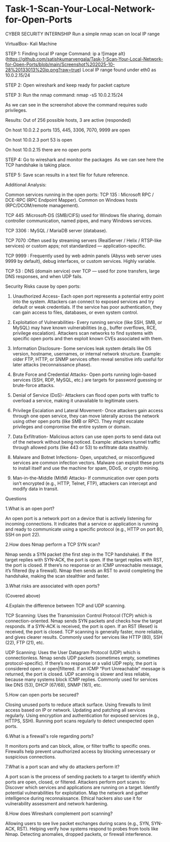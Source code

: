 # Task-1-Scan-Your-Local-Network-for-Open-Ports
CYBER SECURITY INTERNSHIP
Run a simple nmap scan on local IP range

VirtualBox- Kali Machine 

STEP 1: Finding local IP range 
Command: ip a
![image alt}(https://github.com/satishkumarvengala/Task-1-Scan-Your-Local-Network-for-Open-Ports/blob/main/Screenshot%202025-10-28%20133013%20ip.png?raw=true)
Local IP range found under eth0 as 10.0.2.15/24

STEP 2: Open wireshark and keep ready for packet capture
<img />

STEP 3: Run the nmap command: nmap -sS 10.0.2.15/24
<img />

As we can see in the screenshot above the command requires sudo privileges.

Results:
Out of 256 possible hosts, 3 are active (responded)

On host 10.0.2.2 ports 135, 445, 3306, 7070, 9999 are open

On host 10.0.2.3 port 53 is open

On host 10.0.2.15 there are no open ports

STEP 4: Go to wireshark and monitor the packages 
<img  />
As we can see here the TCP handshake is taking place.

STEP 5: 
Save scan results in a text file for future reference.
<img  />

Additional Analysis:

Common services running in the open ports:
TCP 135 : Microsoft RPC / DCE-RPC (RPC Endpoint Mapper). Common on Windows hosts (RPC/DCOM/remote management).

TCP 445 :Microsoft-DS (SMB/CIFS) used for Windows file sharing, domain controller communication, named pipes, and many Windows services.

TCP 3306 : MySQL / MariaDB server (database).

TCP 7070 :Often used by streaming servers (RealServer / Helix / RTSP-like services) or custom apps; not standardized — application-specific.

TCP 9999 : Frequently used by web admin panels (Abyss web server uses 9999 by default), debug interfaces, or custom services. Highly variable.

TCP 53 : DNS (domain service) over TCP — used for zone transfers, large DNS responses, and when UDP fails.

Security Risks cause by open ports:

1) Unauthorized Access- 
Each open port represents a potential entry point into the system.
Attackers can connect to exposed services and try default or weak credentials.
If the service has poor authentication, they can gain access to files, databases, or even system control.

2) Exploitation of Vulnerabilities- 
Every running service (like SSH, SMB, or MySQL) may have known vulnerabilities (e.g., buffer overflows, RCE, privilege escalation).
Attackers scan networks to find systems with specific open ports and then exploit known CVEs associated with them.

3) Information Disclosure- 
Some services leak system details like OS version, hostname, usernames, or internal network structure.
Example: older FTP, HTTP, or SNMP services often reveal sensitive info useful for later attacks (reconnaissance phase).

4) Brute Force and Credential Attacks-
Open ports running login-based services (SSH, RDP, MySQL, etc.) are targets for password guessing or brute-force attacks.

5) Denial of Service (DoS)-
Attackers can flood open ports with traffic to overload a service, making it unavailable to legitimate users.

6) Privilege Escalation and Lateral Movement-
Once attackers gain access through one open service, they can move laterally across the network using other open ports (like SMB or RPC).
They might escalate privileges and compromise the entire system or domain.

7) Data Exfiltration-
Malicious actors can use open ports to send data out of the network without being noticed.
Example: attackers tunnel traffic through allowed ports (like 443 or 53) to exfiltrate data stealthily.

8) Malware and Botnet Infections-
Open, unpatched, or misconfigured services are common infection vectors.
Malware can exploit these ports to install itself and use the machine for spam, DDoS, or crypto mining.

9) Man-in-the-Middle (MitM) Attacks-
If communication over open ports isn’t encrypted (e.g., HTTP, Telnet, FTP), attackers can intercept and modify data in transit.



Questions

 1.What is an open port?
 
 An open port is a network port on a device that is actively listening for incoming connections.
 It indicates that a service or application is running and ready to communicate using a specific protocol (e.g., HTTP on port 80, SSH on port 22).
 
 2.How does Nmap perform a TCP SYN scan?
 
 Nmap sends a SYN packet (the first step in the TCP handshake).
 If the target replies with SYN-ACK, the port is open.
 If the target replies with RST, the port is closed.
 If there’s no response or an ICMP unreachable message, it’s filtered (by a firewall).
 Nmap then sends an RST to avoid completing the handshake, making the scan stealthier and faster.
 
 3.What risks are associated with open ports?
 
 (Covered above)
 
 4.Explain the difference between TCP and UDP scanning.
 
 TCP Scanning:
 Uses the Transmission Control Protocol (TCP) which is connection-oriented.
 Nmap sends SYN packets and checks how the target responds.
 If a SYN-ACK is received, the port is open.
 If an RST (Reset) is received, the port is closed.
 TCP scanning is generally faster, more reliable, and gives clearer results.
 Commonly used for services like HTTP (80), SSH (22), FTP (21), etc.
 
 UDP Scanning:
 Uses the User Datagram Protocol (UDP) which is connectionless.
 Nmap sends UDP packets (sometimes empty, sometimes protocol-specific).
 If there’s no response or a valid UDP reply, the port is considered open or open|filtered.
 If an ICMP “Port Unreachable” message is returned, the port is closed.
 UDP scanning is slower and less reliable, because many systems block ICMP replies.
 Commonly used for services like DNS (53), DHCP (67/68), SNMP (161), etc.
 
 5.How can open ports be secured?
 
 Closing unused ports to reduce attack surface.
 Using firewalls to limit access based on IP or network.
 Updating and patching all services regularly.
 Using encryption and authentication for exposed services (e.g., HTTPS, SSH).
 Running port scans regularly to detect unexpected open ports.
 
 6.What is a firewall's role regarding ports?
 
 It monitors ports and can block, allow, or filter traffic to specific ones.
 Firewalls help prevent unauthorized access by blocking unnecessary or suspicious connections.
 
 7.What is a port scan and why do attackers perform it?
 
 A port scan is the process of sending packets to a target to identify which ports are open, closed, or filtered.
 Attackers perform port scans to:
 Discover which services and applications are running on a target.
 Identify potential vulnerabilities for exploitation.
 Map the network and gather intelligence during reconnaissance.
 Ethical hackers also use it for vulnerability assessment and network hardening.
 
 8.How does Wireshark complement port scanning?
 
 Allowing users to see live packet exchanges during scans (e.g., SYN, SYN-ACK, RST).
 Helping verify how systems respond to probes from tools like Nmap.
 Detecting anomalies, dropped packets, or firewall interference.
